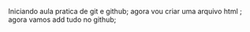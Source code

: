 Iniciando aula pratica de git e github;
agora vou criar uma arquivo html ;
agora vamos add tudo no github;